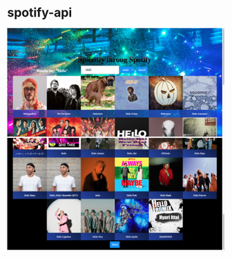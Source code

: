 # spotify-api
<p align="center">
  <img src="screenshots/Screenshot.png"  title="Spotify Search"> 
  <img src="screenshots/Screenshot2.png"  title="Spotify Search">
  
</p>
